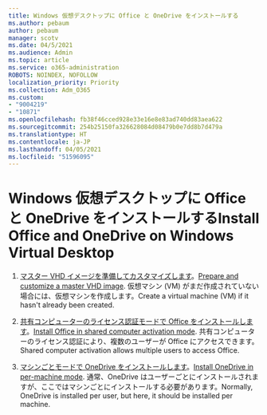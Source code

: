 ```yaml
---
title: Windows 仮想デスクトップに Office と OneDrive をインストールする
ms.author: pebaum
author: pebaum
manager: scotv
ms.date: 04/5/2021
ms.audience: Admin
ms.topic: article
ms.service: o365-administration
ROBOTS: NOINDEX, NOFOLLOW
localization_priority: Priority
ms.collection: Adm_O365
ms.custom:
- "9004219"
- "10871"
ms.openlocfilehash: fb38f46cced928e33e16e8e83ad740dd83aea622
ms.sourcegitcommit: 254b25150fa326628084d08479b0e7dd8b7d479a
ms.translationtype: HT
ms.contentlocale: ja-JP
ms.lasthandoff: 04/05/2021
ms.locfileid: "51596095"
---
```

# <a name="install-office-and-onedrive-on-windows-virtual-desktop"></a><span data-ttu-id="e3c64-102">Windows 仮想デスクトップに Office と OneDrive をインストールする</span><span class="sxs-lookup"><span data-stu-id="e3c64-102">Install Office and OneDrive on Windows Virtual Desktop</span></span>

1. <span data-ttu-id="e3c64-103">[マスター VHD イメージを準備してカスタマイズします](https://docs.microsoft.com/azure/virtual-desktop/set-up-customize-master-image)。</span><span class="sxs-lookup"><span data-stu-id="e3c64-103">[Prepare and customize a master VHD image](https://docs.microsoft.com/azure/virtual-desktop/set-up-customize-master-image).</span></span> <span data-ttu-id="e3c64-104">仮想マシン (VM) がまだ作成されていない場合には、仮想マシンを作成します。</span><span class="sxs-lookup"><span data-stu-id="e3c64-104">Create a virtual machine (VM) if it hasn't already been created.</span></span>

1. <span data-ttu-id="e3c64-105">[共有コンピューターのライセンス認証モードで Office をインストールします](https://docs.microsoft.com/azure/virtual-desktop/install-office-on-wvd-master-image#install-office-in-shared-computer-activation-mode)。</span><span class="sxs-lookup"><span data-stu-id="e3c64-105">[Install Office in shared computer activation mode](https://docs.microsoft.com/azure/virtual-desktop/install-office-on-wvd-master-image#install-office-in-shared-computer-activation-mode).</span></span> <span data-ttu-id="e3c64-106">共有コンピューターのライセンス認証により、複数のユーザーが Office にアクセスできます。</span><span class="sxs-lookup"><span data-stu-id="e3c64-106">Shared computer activation allows multiple users to access Office.</span></span>

1. <span data-ttu-id="e3c64-107">[マシンごとモードで OneDrive をインストールします](https://docs.microsoft.com/azure/virtual-desktop/install-office-on-wvd-master-image#install-onedrive-in-per-machine-mode)。</span><span class="sxs-lookup"><span data-stu-id="e3c64-107">[Install OneDrive in per-machine mode](https://docs.microsoft.com/azure/virtual-desktop/install-office-on-wvd-master-image#install-onedrive-in-per-machine-mode).</span></span> <span data-ttu-id="e3c64-108">通常、OneDrive はユーザーごとにインストールされますが、ここではマシンごとにインストールする必要があります。</span><span class="sxs-lookup"><span data-stu-id="e3c64-108">Normally, OneDrive is installed per user, but here, it should be installed per machine.</span></span>